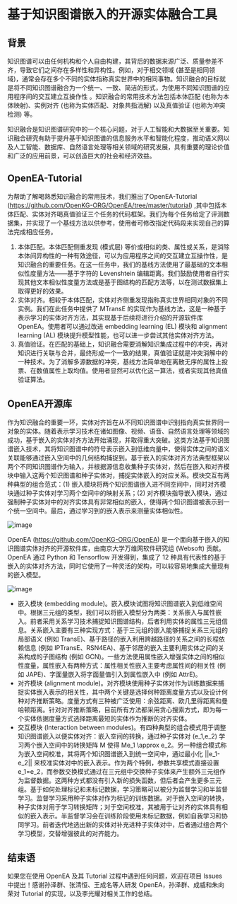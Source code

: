 # 基于知识图谱嵌入的开源实体融合工具

## 背景

知识图谱可以由任何机构和个人自由构建，其背后的数据来源广泛、质量参差不齐，导致它们之间存在多样性和异构性。例如，对于相交领域 (甚至是相同领域)，通常会存在多个不同的实体指称真实世界中的相同事物。知识融合的目标就是将不同知识图谱融合为一个统一、一致、简洁的形式，为使用不同知识图谱的应用程序间的交互建立互操作性 。知识融合的常用技术方法包括本体匹配 (也称为本体映射)、实例对齐 (也称为实体匹配、对象共指消解) 以及真值验证 (也称为冲突检测) 等。

知识融合是知识图谱研究中的一个核心问题，对于人工智能和大数据至关重要。知识融合研究有助于提升基于知识图谱的信息服务水平和智能化程度，推动语义网以及人工智能、数据库、自然语言处理等相关领域的研究发展，具有重要的理论价值和广泛的应用前景，可以创造巨大的社会和经济效益。

## OpenEA-Tutorial

为帮助了解喝熟悉知识融合的常用技术，我们推出了OpenEA-Tutorial (https://github.com/OpenKG-ORG/OpenEA/tree/master/tutorial) ,其中包括本体匹配、实体对齐喝真值验证三个任务的代码框架。我们为每个任务给定了评测数据集，并实现了一个基线方法以供参考，使用者可修改指定代码段来实现自己的算法完成相应任务。

1. 本体匹配。本体匹配侧重发现 (模式层) 等价或相似的类、属性或关系，是消除本体间异构性的一种有效途径，可以为应用程序之间的交互建立互操作性，是知识融合的重要任务。在这一任务中，我们的基线方法使用了最基础的文本相似性度量方法——基于字符的 Levenshtein 编辑距离。我们鼓励使用者自行实现其他文本相似性度量方法或是基于图结构的匹配方法等，以在测试数据集上取得更好的效果。
2. 实体对齐。相较于本体匹配，实体对齐侧重发现指称真实世界相同对象的不同实例。我们在此任务中提供了 MTransE 的实现作为基线方法，这是一种基于表示学习的实体对齐方法，其实现基于后续将进行介绍的开源软件库 OpenEA。使用者可以通过改进 embedding learning (EL) 模块和 alignment learning (AL) 模块提升模型性能，也可以进一步尝试其他实体对齐方法。
3. 真值验证。在匹配的基础上，知识融合需要消解知识集成过程中的冲突，再对知识进行关联与合并，最终形成一个一致的结果，真值验证就是冲突消解中的一种技术。为了消解多源数据的冲突，基线方法简单地在离散无序的属性上投票、在数值属性上取均值。使用者显然可以优化这一算法，或者实现其他真值验证算法。

## OpenEA开源库

作为知识融合的重要一环，实体对齐旨在从不同知识图谱中识别指向真实世界同一对象的实体。随着表示学习技术在诸如图像、视频、语音、自然语言处理等领域的成功，基于嵌入的实体对齐方法开始涌现，并取得重大突破。这类方法基于知识图谱嵌入技术，其将知识图谱中的符号表示嵌入到低维向量中，使得实体之间的语义关联能够通过嵌入空间中的几何结构捕捉到。基于嵌入的实体对齐方法典型框架以两个不同知识图谱作为输入，并根据源信息收集种子实体对，然后在嵌入和对齐模块中输入这两个知识图谱和种子实体对，捕捉实体嵌入的对应关系。模块交互有两种典型的组合范式：(1) 嵌入模块将两个知识图谱嵌入进不同空间中，同时对齐模块通过种子实体对学习两个空间中的映射关系；(2) 对齐模块指导嵌入模块，通过强制种子实体对中的对齐实体具有非常相似的嵌入，使得两个知识图谱被表示到一个统一空间中。最后，通过学习到的嵌入表示来测量实体相似性。

![image](https://user-images.githubusercontent.com/54384385/127739763-7c0b55bf-4202-4b39-8bc1-c67b2e843a34.png)

OpenEA (https://github.com/OpenKG-ORG/OpenEA) 是一个面向基于嵌入的知识图谱实体对齐的开源软件库，由南京大学万维网软件研究组 (Websoft) 贡献。OpenEA 通过 Python 和 Tensorflow 开发得到，集成了 12 种具有代表性的基于嵌入的实体对齐方法，同时它使用了一种灵活的架构，可以较容易地集成大量现有的嵌入模型。

![image](https://user-images.githubusercontent.com/54384385/127739838-4f4d6a60-5d0c-401e-baef-35d31e72e598.png)

- 嵌入模块 (embedding module)。嵌入模块试图将知识图谱嵌入到低维空间中。根据三元组的类型，我们可以将嵌入模型分为两类：关系嵌入与属性嵌入。前者采用关系学习技术捕捉知识图谱结构，后者利用实体的属性三元组信息。关系嵌入主要有三种实现方式：基于三元组的嵌入能够捕捉关系三元组的局部语义 (例如 TransE)、基于路径的嵌入利用跨越路径的关系之间的长程依赖信息 (例如 IPTransE、RSN4EA)、基于邻居的嵌入主要利用实体之间的关系构成的子图结构 (例如 GCN)。一些方法使用属性嵌入增强实体之间的相似性度量，属性嵌入有两种方式：属性相关性嵌入主要考虑属性间的相关性 (例如 JAPE)、字面量嵌入将字面量值引入到属性嵌入中 (例如 AttrE)。
- 对齐模块 (alignment module)。对齐模块使用种子实体对作为训练数据来捕捉实体嵌入表示的相关性，其中两个关键是选择何种距离度量方式以及设计何种对齐推断策略。度量方式有三种被广泛使用：余弦距离、欧几里得距离和曼哈顿距离。针对对齐推断策略，目前所有方法都采用贪心搜索方式，即为每一个实体依据度量方式选择距离最短的实体作为推断的对齐实体。
- 交互模块 (Interaction between modules)。有四种典型的组合模式用于调整知识图谱嵌入以便实体对齐：嵌入空间的转换，通过种子实体对 (e_1,e_2) 学习两个嵌入空间中的转换矩阵 M 使得 Me_1 \approx e_2。另一种组合模式称为嵌入空间校准，其将两个知识图谱嵌入到统一空间中，通过最小化 ||e_1-e_2|| 来校准实体对中的嵌入表示。作为两个特例，参数共享模式直接设置 e_1=e_2，而参数交换模式通过在三元组中交换种子实体来产生额外三元组作为监督数据。这两种方式都没有引入新的损失函数，但后者会产生更多三元组。基于如何处理标记和未标记数据，学习策略可以被分为监督学习和半监督学习。监督学习采用种子实体对作为标记的训练数据。对于嵌入空间的转换，种子实体对用于学习转换矩阵；对于空间校准，其被用于让对齐的实体具有相似的嵌入表示。半监督学习会在训练阶段使用未标记数据，例如自我学习和协同学习。前者迭代地选出新的实体对补充进种子实体对中，后者通过组合两个学习模型，交替增强彼此的对齐能力。

## 结束语

如果您在使用 OpenEA 及其 Tutorial 过程中遇到任何问题，欢迎在项目 Issues 中提出！感谢孙泽群、张清恒、王成名等人研发 OpenEA，孙泽群、成威和朱向荣对 Tutorial 的实现，以及李光耀对相关工作的总结。
